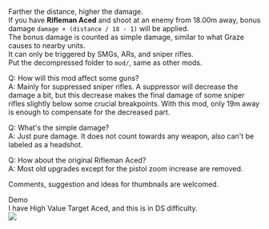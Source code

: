 Farther the distance, higher the damage.  
If you have **Rifleman Aced** and shoot at an enemy from 18.00m away, bonus damage `damage × (distance / 18 - 1)` will be applied.  
The bonus damage is counted as simple damage, similar to what Graze causes to nearby units.  
It can only be triggered by SMGs, ARs, and sniper rifles.  
Put the decompressed folder to `mod/`, same as other mods.

Q: How will this mod affect some guns?  
A: Mainly for suppressed sniper rifles. A suppressor will decrease the damage a bit, but this decrease makes the final damage of some sniper rifles slightly below some crucial breakpoints. With this mod, only 19m away is enough to compensate for the decreased part.

Q: What's the simple damage?  
A: Just pure damage. It does not count towards any weapon, also can't be labeled as a headshot. 

Q: How about the original Rifleman Aced?  
A: Most old upgrades except for the pistol zoom increase are removed.

Comments, suggestion and ideas for thumbnails are welcomed.

Demo  
I have High Value Target Aced, and this is in DS difficulty.  
[![](https://img.youtube.com/vi/EBxYBfkzNWw/0.jpg)](https://youtu.be/EBxYBfkzNWw)
